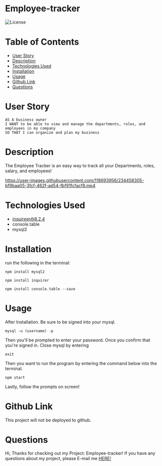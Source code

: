 # Employee-tracker

![License](https://img.shields.io/static/v1?label=License&message=MIT&color=GREEN)

# Table of Contents
* [User Story](#user)
* [Description](#description)
* [Technologies Used](#technologies)
* [Installation](#installation)
* [Usage](#usage)
* [Github Link](#github)
* [Questions](#questions)

# User Story
```
AS A business owner
I WANT to be able to view and manage the departments, roles, and employees in my company
SO THAT I can organize and plan my business
```
# Description
The Employee Tracker is an easy way to track all your Departments, roles, salary, and employees!

https://user-images.githubusercontent.com/118693956/234458305-bf9baa05-3fcf-462f-ad54-fbf91fcfacf8.mp4

# Technologies Used
* inquireer@8.2.4
* console.table
* mysql2

# Installation
run the following in the terminal:
```
npm install mysql2
```

```
npm install inquirer
```

```
npm install console.table --save
```

# Usage
After Installation. Be sure to be signed into your mysql.

```
mysql -u (username) -p
```
Then you'll be prompted to enter your password.
Once you confirm that you're signed in. Close mysql by entering 

```
exit
```
Then you want to run the program by entering the command below into the terminal.
```
npm start
```

Lastly, follow the prompts on screen!

# Github Link
This project will not be deployed to github.

# Questions
Hi, Thanks for checking out my Project: Employee-tracker! If you have any questions about my project, please E-mail me [HERE!](mailto:stanggurl02@gmail.com)

